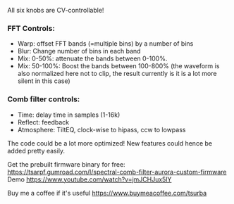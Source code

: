 All six knobs are CV-controllable!
### FFT Controls:
- Warp: offset FFT bands (=multiple bins) by a number of bins
- Blur: Change number of bins in each band
- Mix: 0-50%: attenuate the bands between 0-100%.
- Mix: 50-100%: Boost the bands between 100-800% (the waveform is also normalized here not to clip, the result currently is it is a lot more silent in this case)

### Comb filter controls:
- Time: delay time in samples (1-16k)
- Reflect: feedback
- Atmosphere: TiltEQ, clock-wise to hipass, ccw to lowpass

The code could be a lot more optimized! New features could hence be added pretty easily. 

Get the prebuilt firmware binary for free: https://tsarpf.gumroad.com/l/spectral-comb-filter-aurora-custom-firmware
Demo https://www.youtube.com/watch?v=jmJCHJux5lY

Buy me a coffee if it's useful https://www.buymeacoffee.com/tsurba

